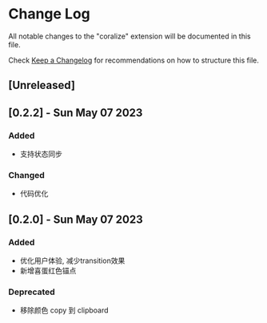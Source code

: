 # Change Log

All notable changes to the "coralize" extension will be documented in this file.

Check [Keep a Changelog](http://keepachangelog.com/) for recommendations on how to structure this file.

## [Unreleased]


## [0.2.2] - Sun May 07 2023

### Added

- 支持状态同步
### Changed

- 代码优化

## [0.2.0] - Sun May 07 2023 

### Added
- 优化用户体验, 减少transition效果
- 新增喜蛋红色锚点

### Deprecated

- 移除颜色 copy 到 clipboard